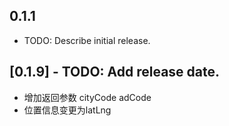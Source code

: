 ## 0.1.1

* TODO: Describe initial release.


## [0.1.9] - TODO: Add release date.

* 增加返回参数 cityCode adCode
* 位置信息变更为latLng
